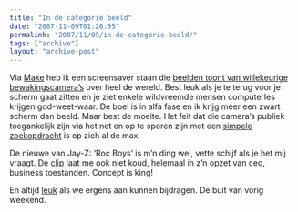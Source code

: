 ```yaml
---
title: "In de categorie beeld"
date: "2007-11-09T01:26:55"
permalink: "2007/11/09/in-de-categorie-beeld/"
tags: ["archive"]
layout: "archive-post"
---
```

Via [Make](http://www.makezine.com/blog/archive/2007/11/surveillancesaver_alpha_0.html?CMP=OTC-0D6B48984890 "http://www.makezine.com/blog/archive/2007/11/surveillancesaver_alpha_0.html?CMP=OTC-0D6B48984890") heb ik een screensaver staan die [beelden toont van willekeurige bewakingscamera’s](http://i.document.m05.de/?p=418 "http://i.document.m05.de/?p=418") over heel de wereld. Best leuk als je te terug voor je scherm gaat zitten en je ziet enkele wildvreemde mensen computerles krijgen god-weet-waar. De boel is in alfa fase en ik krijg meer een zwart scherm dan beeld. Maar best de moeite. Het feit dat die camera’s publiek toegankelijk zijn via het net en op te sporen zijn met een [simpele zoekopdracht](http://www.google.com/search?q=inurl:%22jpg/image.jpg%3Fr%3D%22&hl=nl&start=50&sa=N "http://www.google.com/search?q=inurl:%22jpg/image.jpg%3Fr%3D%22&hl=nl&start=50&sa=N") is op zich al de max.

De nieuwe van Jay-Z: ‘Roc Boys’ is m’n ding wel, vette schijf als je het mij vraagt. De [clip](http://www.discobelle.net/2007/11/06/jay-z-roc-boys/ "http://www.discobelle.net/2007/11/06/jay-z-roc-boys/") laat me ook niet koud, helemaal in z’n opzet van ceo, business toestanden. Concept is king!

En altijd [leuk](http://stuffonwalls.wordpress.com/2007/11/08/een-buffet-voor-de-sterren/ "http://stuffonwalls.wordpress.com/2007/11/08/een-buffet-voor-de-sterren/") als we ergens aan kunnen bijdragen. De buit van vorig weekend.
